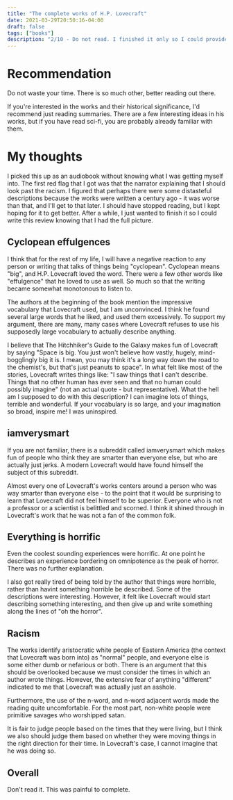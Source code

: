 ```yaml
---
title: "The complete works of H.P. Lovecraft"
date: 2021-03-29T20:50:16-04:00
draft: false
tags: ["books"]
description: "2/10 - Do not read. I finished it only so I could provide a review with complete information. It's a 2 instead of a 1 because it has historical value."
---
```


# Recommendation
Do not waste your time. There is so much other, better reading out there.

If you're interested in the works and their historical significance, I'd recommend just reading summaries. There are a few interesting ideas in his works, but if you have read sci-fi, you are probably already familiar with them.

# My thoughts
I picked this up as an audiobook without knowing what I was getting myself into. The first red flag that I got was that the narrator explaining that I should look past the racism. I figured that perhaps there were some distasteful descriptions because the works were written a century ago - it was worse than that, and I'll get to that later. I should have stopped reading, but I kept hoping for it to get better. After a while, I just wanted to finish it so I could write this review knowing that I had the full picture.

## Cyclopean effulgences
I think that for the rest of my life, I will have a negative reaction to any person or writing that talks of things being "cyclopean". Cyclopean means "big", and H.P. Lovecraft loved the word. There were a few other words like "effulgence" that he loved to use as well. So much so that the writing became somewhat monotonous to listen to.

The authors at the beginning of the book  mention the impressive vocabulary that Lovecraft used, but I am unconvinced. I think he found several large words that he liked, and used them excessively. To support my argument, there are many, many cases where Lovecraft refuses to use his supposedly large vocabulary to actually describe anything.

I believe that The Hitchhiker's Guide to the Galaxy makes fun of Lovecraft by saying "Space is big. You just won't believe how vastly, hugely, mind-bogglingly big it is. I mean, you may think it's a long way down the road to the chemist's, but that's just peanuts to space". In what felt like most of the stories, Lovecraft writes things like: "I saw things that I can't describe. Things that no other human has ever seen and that no human could possibly imagine" (not an actual quote - but representative). What the hell am I supposed to do with this description? I can imagine lots of things, terrible and wonderful. If your vocabulary is so large, and your imagination so broad, inspire me! I was uninspired.

## iamverysmart
If you are not familiar, there is a subreddit called iamverysmart which makes fun of people who think they are smarter than everyone else, but who are actually just jerks. A modern Lovecraft would have found himself the subject of this subreddit.

Almost every one of Lovecraft's works centers around a person who was way smarter than everyone else - to the point that it would be surprising to learn that Lovecraft did not feel himself to be superior. Everyone who is not a professor or a scientist is belittled and scorned. I think it shined through in Lovecraft's work that he was not a fan of the common folk.

## Everything is horrific
Even the coolest sounding experiences were horrific. At one point he describes an experience bordering on omnipotence as the peak of horror. There was no further explanation.

I also got really tired of being told by the author that things were horrible, rather than havint something horrible be described. Some of the descriptions were interesting. However, it felt like Lovecraft would start describing something interesting, and then give up and write something along the lines of "oh the horror".

## Racism
The works identify aristocratic white people of Eastern America (the context that Lovecraft was born into) as "normal" people, and everyone else is some either dumb or nefarious or both. There is an argument that this should be overlooked because we must consider the times in which an author wrote things. However, the extensive fear of anything "different" indicated to me that Lovecraft was actually just an asshole.

Furthermore, the use of the n-word, and n-word adjacent words made the reading quite uncomfortable. For the most part, non-white people were primitive savages who worshipped satan.

It is fair to judge people based on the times that they were living, but I think we also should judge them based on whether they were moving things in the right direction for their time. In Lovecraft's case, I cannot imagine that he was doing so.

## Overall
Don't read it. This was painful to complete.
